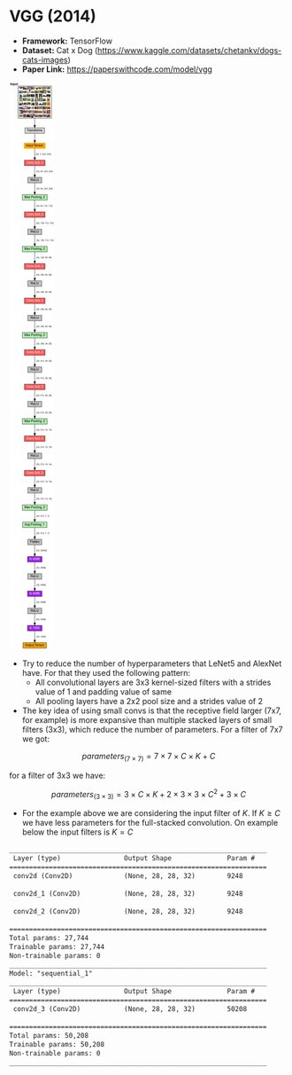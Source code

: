 # VGG (2014)

- **Framework:** TensorFlow
- **Dataset:** Cat x Dog (https://www.kaggle.com/datasets/chetankv/dogs-cats-images)
- **Paper Link:** https://paperswithcode.com/model/vgg

![VGG's architecture](src/vgg11_architecture.png)

- Try to reduce the number of hyperparameters that LeNet5 and AlexNet have. For that they used the following pattern:
  - All convolutional layers are 3x3 kernel-sized filters with a strides value of 1 and padding value of same
  - All pooling layers have a 2x2 pool size and a strides value of 2
- The key idea of using small convs is that the receptive field larger (7x7, for example) is more expansive than multiple stacked layers of small filters (3x3), which reduce the number of parameters. For a filter of 7x7 we got:

$$ parameters_{(7\times7)} = 7 \times 7 \times C \times K + C$$

for a filter of 3x3 we have:

$$ parameters_{(3\times3)} = 3 \times C \times K + 2 \times 3 \times 3 \times C^2 + 3 \times C$$

- For the example above we are considering the input filter of $K$. If $K \geq C$ we have less parameters for the full-stacked convolution. On example below the input filters is $K = C$


```
_________________________________________________________________
 Layer (type)                Output Shape              Param #   
=================================================================
 conv2d (Conv2D)             (None, 28, 28, 32)        9248      
                                                                 
 conv2d_1 (Conv2D)           (None, 28, 28, 32)        9248      
                                                                 
 conv2d_2 (Conv2D)           (None, 28, 28, 32)        9248      
                                                                 
=================================================================
Total params: 27,744
Trainable params: 27,744
Non-trainable params: 0
_________________________________________________________________
Model: "sequential_1"
_________________________________________________________________
 Layer (type)                Output Shape              Param #   
=================================================================
 conv2d_3 (Conv2D)           (None, 28, 28, 32)        50208     
                                                                 
=================================================================
Total params: 50,208
Trainable params: 50,208
Non-trainable params: 0
_________________________________________________________________
```

